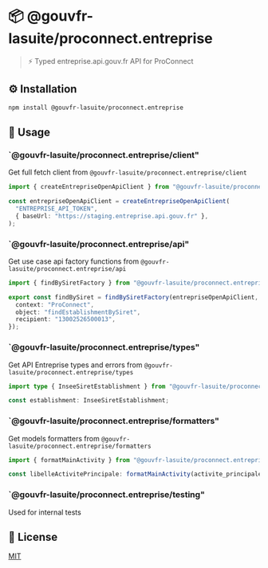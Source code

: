 # 📦 @gouvfr-lasuite/proconnect.entreprise

> ⚡ Typed entreprise.api.gouv.fr API for ProConnect

## ⚙️ Installation

```bash
npm install @gouvfr-lasuite/proconnect.entreprise
```

## 📖 Usage

### `@gouvfr-lasuite/proconnect.entreprise/client"

Get full fetch client from `@gouvfr-lasuite/proconnect.entreprise/client`

```ts
import { createEntrepriseOpenApiClient } from "@gouvfr-lasuite/proconnect.entreprise/client";

const entrepriseOpenApiClient = createEntrepriseOpenApiClient(
  "ENTREPRISE_API_TOKEN",
  { baseUrl: "https://staging.entreprise.api.gouv.fr" },
);
```

### `@gouvfr-lasuite/proconnect.entreprise/api"

Get use case api factory functions from `@gouvfr-lasuite/proconnect.entreprise/api`

```ts
import { findBySiretFactory } from "@gouvfr-lasuite/proconnect.entreprise/api";

export const findBySiret = findBySiretFactory(entrepriseOpenApiClient, {
  context: "ProConnect",
  object: "findEstablishmentBySiret",
  recipient: "13002526500013",
});
```

### `@gouvfr-lasuite/proconnect.entreprise/types"

Get API Entreprise types and errors from `@gouvfr-lasuite/proconnect.entreprise/types`

```ts
import type { InseeSiretEstablishment } from "@gouvfr-lasuite/proconnect.entreprise/types";

const establishment: InseeSiretEstablishment;
```

### `@gouvfr-lasuite/proconnect.entreprise/formatters"

Get models formatters from `@gouvfr-lasuite/proconnect.entreprise/formatters`

```ts
import { formatMainActivity } from "@gouvfr-lasuite/proconnect.entreprise/formatters";

const libelleActivitePrincipale: formatMainActivity(activite_principale),
```

### `@gouvfr-lasuite/proconnect.entreprise/testing"

Used for internal tests

## 📖 License

[MIT](./LICENSE.md)
